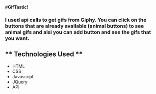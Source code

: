 #**GifTastic!** 
### I used api calls to get gifs from Giphy. You can click on the buttons that are already available (animal buttons) to see animal gifs and alsi you can add button and see the gifs that you want.
## ** Technologies Used **
- HTML
- CSS
- Javascript
- JQuery
- API


